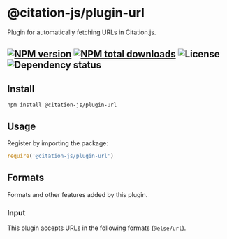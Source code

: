# @citation-js/plugin-url
Plugin for automatically fetching URLs in Citation.js.

[![NPM version](https://img.shields.io/npm/v/@citation-js/plugin-url.svg)](https://npmjs.org/package/@citation-js/plugin-url)
[![NPM total downloads](https://img.shields.io/npm/dt/@citation-js/plugin-url.svg)](https://npmcharts.com/compare/@citation-js%2Fplugin-url?minimal=true)
![License](https://img.shields.io/npm/l/@citation-js/plugin-url.svg)
![Dependency status](https://img.shields.io/librariesio/release/npm/@citation-js/plugin-url)
---

## Install

    npm install @citation-js/plugin-url

## Usage

Register by importing the package:

```js
require('@citation-js/plugin-url')
```

## Formats

Formats and other features added by this plugin.

### Input

This plugin accepts URLs in the following formats (`@else/url`).

